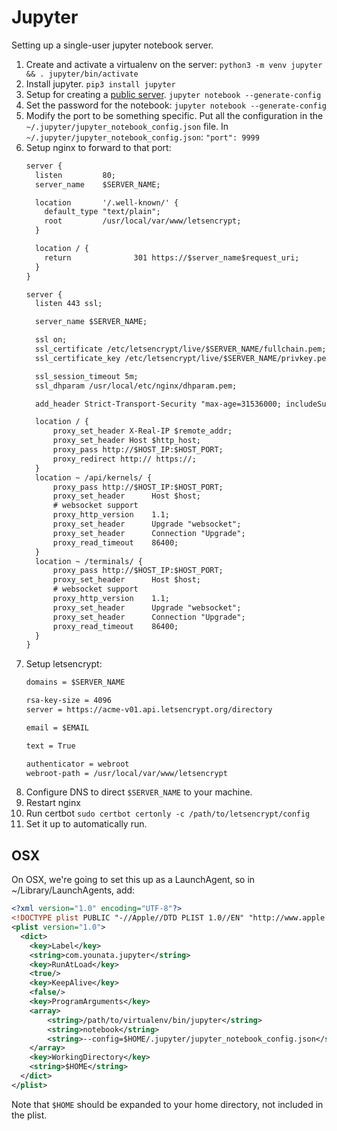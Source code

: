# Jupyter

Setting up a single-user jupyter notebook server.

1. Create and activate a virtualenv on the server:
   `python3 -m venv jupyter && . jupyter/bin/activate`
2. Install jupyter.
   `pip3 install jupyter`
3. Setup for creating a [public server](https://jupyter-notebook.readthedocs.io/en/stable/public_server.html).
   `jupyter notebook --generate-config`
4. Set the password for the notebook:
   `jupyter notebook --generate-config`
5. Modify the port to be something specific. Put all the configuration in the `~/.jupyter/jupyter_notebook_config.json` file.
   In `~/.jupyter/jupyter_notebook_config.json`:
      `"port": 9999`
6. Setup nginx to forward to that port:
   ```txt
   server {
     listen         80;
     server_name    $SERVER_NAME;
   
     location       '/.well-known/' {
       default_type "text/plain";
       root         /usr/local/var/www/letsencrypt;
     }
   
     location / {
       return              301 https://$server_name$request_uri;
     }
   }
   
   server {
     listen 443 ssl;
   
     server_name $SERVER_NAME;
   
     ssl on;
     ssl_certificate /etc/letsencrypt/live/$SERVER_NAME/fullchain.pem;
     ssl_certificate_key /etc/letsencrypt/live/$SERVER_NAME/privkey.pem;
   
     ssl_session_timeout 5m;
     ssl_dhparam /usr/local/etc/nginx/dhparam.pem;
   
     add_header Strict-Transport-Security "max-age=31536000; includeSubdomains;";
   
     location / {
         proxy_set_header X-Real-IP $remote_addr;
         proxy_set_header Host $http_host;
         proxy_pass http://$HOST_IP:$HOST_PORT;
         proxy_redirect http:// https://;
     }
     location ~ /api/kernels/ {
         proxy_pass http://$HOST_IP:$HOST_PORT;
         proxy_set_header      Host $host;
         # websocket support
         proxy_http_version    1.1;
         proxy_set_header      Upgrade "websocket";
         proxy_set_header      Connection "Upgrade";
         proxy_read_timeout    86400;
     }
     location ~ /terminals/ {
         proxy_pass http://$HOST_IP:$HOST_PORT;
         proxy_set_header      Host $host;
         # websocket support
         proxy_http_version    1.1;
         proxy_set_header      Upgrade "websocket";
         proxy_set_header      Connection "Upgrade";
         proxy_read_timeout    86400;
     }
   }
   ```
7. Setup letsencrypt:
   ```txt
   domains = $SERVER_NAME

   rsa-key-size = 4096
   server = https://acme-v01.api.letsencrypt.org/directory
   
   email = $EMAIL
   
   text = True
   
   authenticator = webroot
   webroot-path = /usr/local/var/www/letsencrypt
   ```
8. Configure DNS to direct `$SERVER_NAME` to your machine.
9. Restart nginx
10. Run certbot
   `sudo certbot certonly -c /path/to/letsencrypt/config`
11. Set it up to automatically run.

## OSX

On OSX, we're going to set this up as a LaunchAgent, so in ~/Library/LaunchAgents, add:

```xml
<?xml version="1.0" encoding="UTF-8"?>
<!DOCTYPE plist PUBLIC "-//Apple//DTD PLIST 1.0//EN" "http://www.apple.com/DTDs/PropertyList-1.0.dtd">
<plist version="1.0">
  <dict>
    <key>Label</key>
    <string>com.younata.jupyter</string>
    <key>RunAtLoad</key>
    <true/>
    <key>KeepAlive</key>
    <false/>
    <key>ProgramArguments</key>
    <array>
        <string>/path/to/virtualenv/bin/jupyter</string>
        <string>notebook</string>
        <string>--config=$HOME/.jupyter/jupyter_notebook_config.json</string>
    </array>
    <key>WorkingDirectory</key>
    <string>$HOME</string>
  </dict>
</plist>
```

Note that `$HOME` should be expanded to your home directory, not included in the plist.
